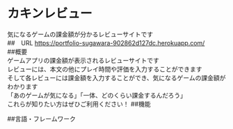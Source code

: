 # カキンレビュー
気になるゲームの課金額が分かるレビューサイトです  
##　URL
https://portfolio-sugawara-902862d127dc.herokuapp.com/  
##概要  
ゲームアプリの課金額が表示されるレビューサイトです<br>
レビューには、本文の他にプレイ時間や評価を入力することができます<br>
そして各レビューには課金額を入力することができ、気になるゲームの課金額がわかります<br>
「あのゲームが気になる」「一体、どのくらい課金するんだろう」<br>
これらが知りたい方はぜひご利用ください！
##機能  

##言語・フレームワーク  

